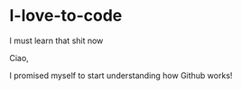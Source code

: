# I-love-to-code
I must learn that shit now

Ciao,

I promised myself to start understanding how Github works!
